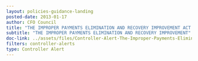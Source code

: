 ```yaml
---
layout: policies-guidance-landing 
posted-date: 2013-01-17
author: CFO Council
title: "THE IMPROPER PAYMENTS ELIMINATION AND RECOVERY IMPROVEMENT ACT AND THE DO NOT PAY INITIATIVE"
subtitle: "THE IMPROPER PAYMENTS ELIMINATION AND RECOVERY IMPROVEMENT"
doc-link: ../assets/files/Controller-Alert-The-Improper-Payments-Elimination-and-Recovery-Improvement-Act-and-the-Do-Not-Pay-Initiative.pdf
filters: controller-alerts
type: Controller Alert
---
```


